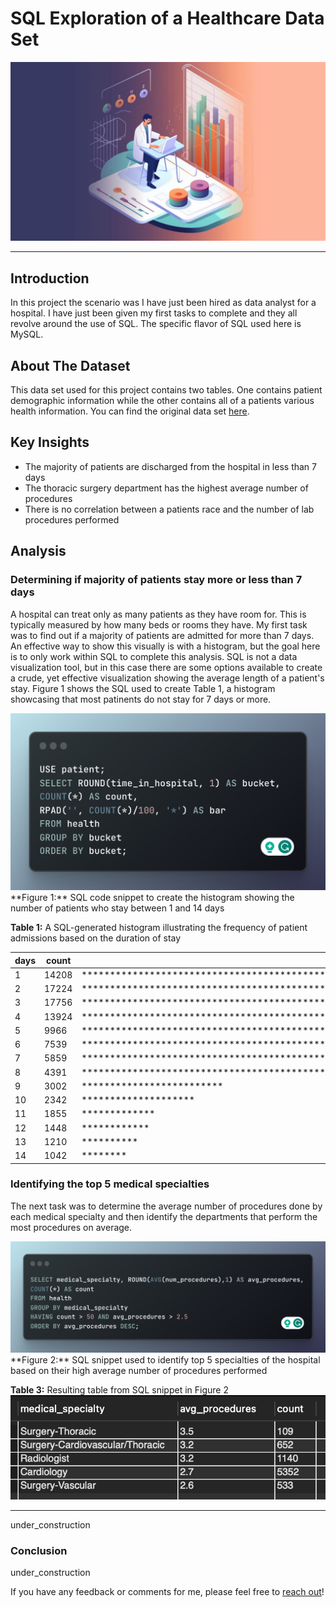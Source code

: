 # SQL Exploration of a Healthcare Data Set

![SQL Cover Image](images/sql-2_cover-image_module_5.jpg)

---

## Introduction
In this project the scenario was I have just been hired as data analyst for a hospital. I have just been given my first tasks to complete and they all revolve around the use of SQL. The specific flavor of SQL used here is MySQL.

## About The Dataset

This data set used for this project contains two tables. One contains patient demographic information while the other contains all of a patients various health information. You can find the original data set [here](https://www.kaggle.com/code/iabhishekofficial/prediction-on-hospital-readmission/data?select=diabetic_data.csv).

## Key Insights

- The majority of patients are discharged from the hospital in less than 7 days
- The thoracic surgery department has the highest average number of procedures
- There is no correlation between a patients race and the number of lab procedures performed

## Analysis

### Determining if majority of patients stay more or less than 7 days

A hospital can treat only as many patients as they have room for. This is typically measured by how many beds or rooms they have. My first task was to find out if a majority of patients are admitted for more than 7 days. An effective way to show this visually is with a histogram, but the goal here is to only work within SQL to complete this analysis.  SQL is not a data visualization tool, but in this case there are some options available to create a crude, yet effective visualization showing the average length of a patient's stay. Figure 1 shows the SQL used to create Table 1, a histogram showcasing that most patinents do not stay for 7 days or more.

<img src="images/1_mod5_histogram_sql.png" alt="histogram SQL code snippet">
  **Figure 1:** SQL code snippet to create the histogram showing the number of patients who stay between 1 and 14 days


  **Table 1:** A SQL-generated histogram illustrating the frequency of patient admissions based on the duration of stay

|  days  | count | bar                                                                               |
|--------|-------|-----------------------------------------------------------------------------------|
| 1      | 14208 | ******************************************************************************************************************************************** |
| 2      | 17224 | ******************************************************************************************************************************************************************** |
| 3      | 17756 | ********************************************************************************************************************************************************************************** |
| 4      | 13924 | ******************************************************************************************************************************************* |
| 5      | 9966  | ************************************************************************************************************** |
| 6      | 7539  | ***************************************************************************************** |
| 7      | 5859  | ***************************************************************** |
| 8      | 4391  | ************************************************* |
| 9      | 3002  | ************************* |
| 10     | 2342  | ******************** |
| 11     | 1855  | ************* |
| 12     | 1448  | ************ |
| 13     | 1210  | ********** |
| 14     | 1042  | ******** |


### Identifying the top 5 medical specialties

The next task was to determine the average number of procedures done by each medical specialty and then identify the departments that perform the most procedures on average.

<img src="images/2_mod5_specialties_avg_procedures.png" alt="SQL snippet to identify top 5 specialties">
**Figure 2:** SQL snippet used to identify top 5 specialties of the hospital based on their high average number of procedures performed


**Table 3:** Resulting table from SQL snippet in Figure 2
<img src="images/3_mod5_top_specialties.png" alt="top 5 medical specialties based on their high average number of procedures">

---

under_construction

### Conclusion

under_construction

If you have any feedback or comments for me, please feel free to [reach out](https://www.linkedin.com/in/gregory-santoro/)!
